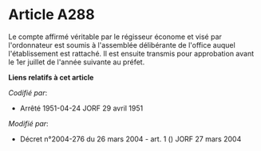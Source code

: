 # Article A288

Le compte affirmé véritable par le régisseur économe et visé par l'ordonnateur est soumis à l'assemblée délibérante de
l'office auquel l'établissement est rattaché. Il est ensuite transmis pour approbation avant le 1er juillet de l'année
suivante au préfet.

**Liens relatifs à cet article**

_Codifié par_:

  - Arrêté 1951-04-24 JORF 29 avril 1951

_Modifié par_:

  - Décret n°2004-276 du 26 mars 2004 - art. 1 () JORF 27 mars 2004
